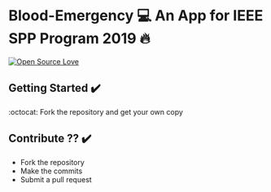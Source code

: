 # Blood-Emergency 💻 An App for IEEE SPP Program 2019 :fire:


[![Open Source Love](https://badges.frapsoft.com/os/v2/open-source.svg?v=102)]()  &nbsp;&nbsp;



## Getting Started :heavy_check_mark:
:octocat: Fork the repository and get your own copy

## Contribute ?? :heavy_check_mark:
* Fork the repository
* Make the commits
* Submit a pull request

